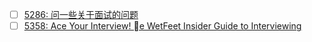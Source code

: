 - [ ] [5286: 问一些关于面试的问题](http://instant.1point3acres.com/thread/5286)
- [ ] [5358: Ace Your Interview! e WetFeet Insider Guide to Interviewing](http://instant.1point3acres.com/thread/5358)
